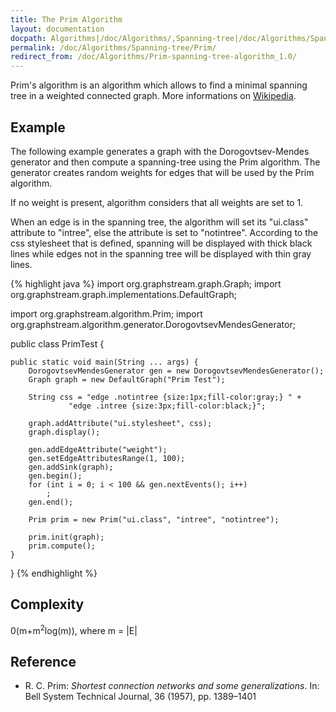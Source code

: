 ```yaml
---
title: The Prim Algorithm
layout: documentation
docpath: Algorithms|/doc/Algorithms/,Spanning-tree|/doc/Algorithms/Spanning-tree/
permalink: /doc/Algorithms/Spanning-tree/Prim/
redirect_from: /doc/Algorithms/Prim-spanning-tree-algorithm_1.0/
---
```


Prim's algorithm is an algorithm which allows to find a minimal spanning tree
in a weighted connected graph. More informations on 
[Wikipedia](http://en.wikipedia.org/wiki/Prim%27s_algorithm).


## Example

The following example generates a graph with the Dorogovtsev-Mendes generator
and then compute a spanning-tree using the Prim algorithm. The generator
creates random weights for edges that will be used by the Prim algorithm.

If no weight is present, algorithm considers that all weights are set to 1.

When an edge is in the spanning tree, the algorithm will set its "ui.class"
attribute to "intree", else the attribute is set to "notintree". According to
the css stylesheet that is defined, spanning will be displayed with thick
black lines while edges not in the spanning tree will be displayed with thin
gray lines.

{% highlight java %}
import org.graphstream.graph.Graph;
import org.graphstream.graph.implementations.DefaultGraph;

import org.graphstream.algorithm.Prim;
import org.graphstream.algorithm.generator.DorogovtsevMendesGenerator;

public class PrimTest {

	public static void main(String ... args) {
		DorogovtsevMendesGenerator gen = new DorogovtsevMendesGenerator();
		Graph graph = new DefaultGraph("Prim Test");

		String css = "edge .notintree {size:1px;fill-color:gray;} " +
				 "edge .intree {size:3px;fill-color:black;}";

		graph.addAttribute("ui.stylesheet", css);
		graph.display();

		gen.addEdgeAttribute("weight");
		gen.setEdgeAttributesRange(1, 100);
		gen.addSink(graph);
		gen.begin();
		for (int i = 0; i < 100 && gen.nextEvents(); i++)
			;
		gen.end();

		Prim prim = new Prim("ui.class", "intree", "notintree");

		prim.init(graph);
		prim.compute();
	}
}
{% endhighlight %}


## Complexity

0(m+m<sup>2</sup>log(m)), where m = \|E\|


## Reference

* R. C. Prim: *Shortest connection networks and some generalizations*.
  In: Bell System Technical Journal, 36 (1957), pp. 1389–1401

